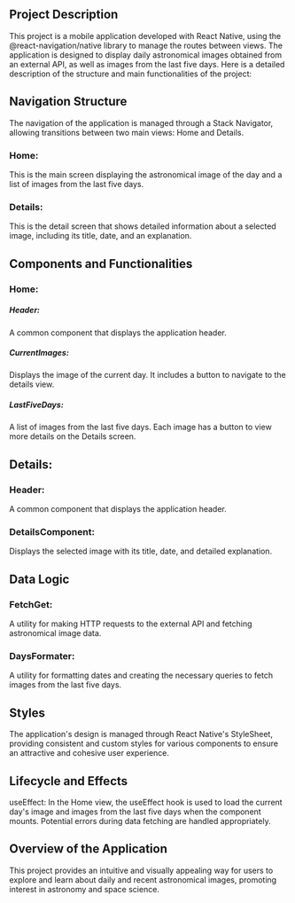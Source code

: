 ## Project Description
This project is a mobile application developed with React Native, using the @react-navigation/native library to manage the routes between views. The application is designed to display daily astronomical images obtained from an external API, as well as images from the last five days. Here is a detailed description of the structure and main functionalities of the project:

## Navigation Structure
The navigation of the application is managed through a Stack Navigator, allowing transitions between two main views: Home and Details.

### Home: 
This is the main screen displaying the astronomical image of the day and a list of images from the last five days.
### Details: 
This is the detail screen that shows detailed information about a selected image, including its title, date, and an explanation.

## Components and Functionalities
### Home:
##### Header: 
A common component that displays the application header.
##### CurrentImages: 
Displays the image of the current day. It includes a button to navigate to the details view.
##### LastFiveDays: 
A list of images from the last five days. Each image has a button to view more details on the Details screen.

## Details:
### Header: 
A common component that displays the application header.
### DetailsComponent: 
Displays the selected image with its title, date, and detailed explanation.

## Data Logic
### FetchGet: 
A utility for making HTTP requests to the external API and fetching astronomical image data.
### DaysFormater: 
A utility for formatting dates and creating the necessary queries to fetch images from the last five days.

## Styles
The application's design is managed through React Native's StyleSheet, providing consistent and custom styles for various components to ensure an attractive and cohesive user experience.

## Lifecycle and Effects
useEffect: In the Home view, the useEffect hook is used to load the current day's image and images from the last five days when the component mounts. Potential errors during data fetching are handled appropriately.

## Overview of the Application
This project provides an intuitive and visually appealing way for users to explore and learn about daily and recent astronomical images, promoting interest in astronomy and space science.
